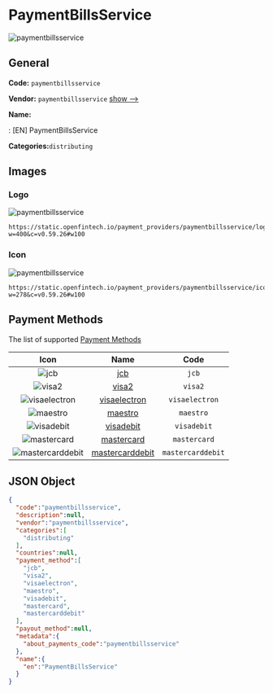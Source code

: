 
# PaymentBillsService 
![paymentbillsservice](https://static.openfintech.io/payment_providers/paymentbillsservice/logo.svg?w=400&c=v0.59.26#w100)  

## General 
 
**Code:** `paymentbillsservice` 
 
**Vendor:** `paymentbillsservice` [show -->](/vendors/paymentbillsservice/) 
 
**Name:** 
 
:	[EN] PaymentBillsService 
 
**Categories:**`distributing` 
 

## Images 

### Logo 
 
![paymentbillsservice](https://static.openfintech.io/payment_providers/paymentbillsservice/logo.svg?w=400&c=v0.59.26#w100)  

```
https://static.openfintech.io/payment_providers/paymentbillsservice/logo.svg?w=400&c=v0.59.26#w100
```  

### Icon 
 
![paymentbillsservice](https://static.openfintech.io/payment_providers/paymentbillsservice/icon.svg?w=278&c=v0.59.26#w100)  

```
https://static.openfintech.io/payment_providers/paymentbillsservice/icon.svg?w=278&c=v0.59.26#w100
```  

## Payment Methods 
 
The list of supported [Payment Methods](/payment-methods/) 

|Icon|Name|Code| 
|:---:|:---:|:---:| 
|![jcb](https://static.openfintech.io/payment_methods/jcb/icon.svg?w=278&c=v0.59.26#w100) |[jcb](/payment-methods/jcb/)|`jcb`| 
|![visa2](https://static.openfintech.io/payment_methods/visa2/icon.svg?w=278&c=v0.59.26#w100) |[visa2](/payment-methods/visa2/)|`visa2`| 
|![visaelectron](https://static.openfintech.io/payment_methods/visaelectron/icon.svg?w=278&c=v0.59.26#w100) |[visaelectron](/payment-methods/visaelectron/)|`visaelectron`| 
|![maestro](https://static.openfintech.io/payment_methods/maestro/icon.svg?w=278&c=v0.59.26#w100) |[maestro](/payment-methods/maestro/)|`maestro`| 
|![visadebit](https://static.openfintech.io/payment_methods/visadebit/icon.svg?w=278&c=v0.59.26#w100) |[visadebit](/payment-methods/visadebit/)|`visadebit`| 
|![mastercard](https://static.openfintech.io/payment_methods/mastercard/icon.svg?w=278&c=v0.59.26#w100) |[mastercard](/payment-methods/mastercard/)|`mastercard`| 
|![mastercarddebit](https://static.openfintech.io/payment_methods/mastercarddebit/icon.svg?w=278&c=v0.59.26#w100) |[mastercarddebit](/payment-methods/mastercarddebit/)|`mastercarddebit`| 
 

## JSON Object 

```json
{
  "code":"paymentbillsservice",
  "description":null,
  "vendor":"paymentbillsservice",
  "categories":[
    "distributing"
  ],
  "countries":null,
  "payment_method":[
    "jcb",
    "visa2",
    "visaelectron",
    "maestro",
    "visadebit",
    "mastercard",
    "mastercarddebit"
  ],
  "payout_method":null,
  "metadata":{
    "about_payments_code":"paymentbillsservice"
  },
  "name":{
    "en":"PaymentBillsService"
  }
}
```  
